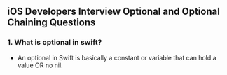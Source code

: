 ## iOS Developers Interview Optional and Optional Chaining Questions

### 1. What is optional in swift?
  - An optional in Swift is basically a constant or variable that can hold a value OR no nil.
